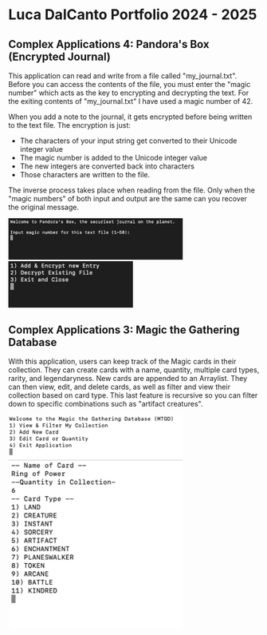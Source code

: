 # Luca DalCanto Portfolio 2024 - 2025

## Complex Applications 4: Pandora's Box (Encrypted Journal)
This application can read and write from a file called "my_journal.txt". Before you can access the contents of the file, you must enter the "magic number" which acts as the key to encrypting and decrypting the text. For the exiting contents of "my_journal.txt" I have used a magic number of 42.

When you add a note to the journal, it gets encrypted before being written to the text file. The encryption is just:
- The characters of your input string get converted to their Unicode integer value
- The magic number is added to the Unicode integer value
- The new integers are converted back into characters
- Those characters are written to the file.

The inverse process takes place when reading from the file. Only when the "magic numbers" of both input and output are the same can you recover the original message.

<img src="https://github.com/Luca-Skyline/B8_Adv_Programming_Portfolio/blob/42a64495add7aa9be40888d907003683fa21b0d6/images/Pandora%20Intro.png" width = 350>
<img src="https://github.com/Luca-Skyline/B8_Adv_Programming_Portfolio/blob/42a64495add7aa9be40888d907003683fa21b0d6/images/Pandora%20Home.png" width = 250>

## Complex Applications 3: Magic the Gathering Database
With this application, users can keep track of the Magic cards in their collection. They can create cards with a name, quantity, multiple card types, rarity, and legendaryness. New cards are appended to an Arraylist. They can then view, edit, and delete cards, as well as filter and view their collection based on card type. This last feature is recursive so you can filter down to specific combinations such as "artifact creatures".

<img src="https://github.com/Luca-Skyline/B8_Adv_Programming_Portfolio/blob/3146ce35242ca16c83ee130689297760dfc3f6a9/images/MTGD_Home.png" width=350>
<img src="https://github.com/Luca-Skyline/B8_Adv_Programming_Portfolio/blob/7d3fd292bb0870b0f5ba0e2bd48a7bbb13213fc2/images/MTGD_New_Card.png" width=350>
